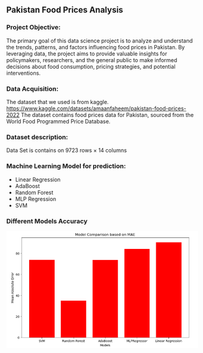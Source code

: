 ## Pakistan Food Prices Analysis

### Project Objective:
The primary goal of this data science project is to analyze and understand the trends, patterns, and factors influencing food prices in Pakistan. By leveraging data, the project aims to provide valuable insights for policymakers, researchers, and the general public to make informed decisions about food consumption, pricing strategies, and potential interventions.

### Data Acquisition:
The dataset that we used is from kaggle. 
https://www.kaggle.com/datasets/amaanfaheem/pakistan-food-prices-2022
The dataset contains food prices data for Pakistan, sourced from the World Food Programmed Price Database.

### Dataset description:
Data Set is contains on 9723 rows × 14 columns


### Machine Learning Model for prediction:
- Linear Regression
- AdaBoost
- Random Forest
- MLP Regression
- SVM

### Different Models Accuracy
![Image](https://github.com/Daudsarfraz/Pakistan-Food-Price-Analysis/blob/main/img/Accuracy.png)
